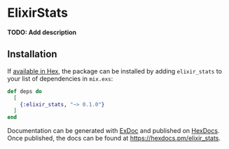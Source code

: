 # ElixirStats

**TODO: Add description**

## Installation

If [available in Hex](https://hex.pm/docs/publish), the package can be installed
by adding `elixir_stats` to your list of dependencies in `mix.exs`:

```elixir
def deps do
  [
    {:elixir_stats, "~> 0.1.0"}
  ]
end
```

Documentation can be generated with [ExDoc](https://github.com/elixir-lang/ex_doc)
and published on [HexDocs](https://hexdocs.pm). Once published, the docs can
be found at <https://hexdocs.pm/elixir_stats>.

